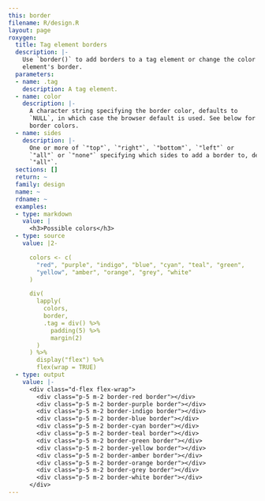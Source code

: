 ```yaml
---
this: border
filename: R/design.R
layout: page
roxygen:
  title: Tag element borders
  description: |-
    Use `border()` to add borders to a tag element or change the color of a tag
    element's border.
  parameters:
  - name: .tag
    description: A tag element.
  - name: color
    description: |-
      A character string specifying the border color, defaults to
      `NULL`, in which case the browser default is used. See below for possible
      border colors.
  - name: sides
    description: |-
      One or more of `"top"`, `"right"`, `"bottom"`, `"left"` or
      `"all"` or `"none"` specifying which sides to add a border to, defaults to
      `"all"`.
  sections: []
  return: ~
  family: design
  name: ~
  rdname: ~
  examples:
  - type: markdown
    value: |
      <h3>Possible colors</h3>
  - type: source
    value: |2-

      colors <- c(
        "red", "purple", "indigo", "blue", "cyan", "teal", "green",
        "yellow", "amber", "orange", "grey", "white"
      )

      div(
        lapply(
          colors,
          border,
          .tag = div() %>%
            padding(5) %>%
            margin(2)
        )
      ) %>%
        display("flex") %>%
        flex(wrap = TRUE)
  - type: output
    value: |-
      <div class="d-flex flex-wrap">
        <div class="p-5 m-2 border-red border"></div>
        <div class="p-5 m-2 border-purple border"></div>
        <div class="p-5 m-2 border-indigo border"></div>
        <div class="p-5 m-2 border-blue border"></div>
        <div class="p-5 m-2 border-cyan border"></div>
        <div class="p-5 m-2 border-teal border"></div>
        <div class="p-5 m-2 border-green border"></div>
        <div class="p-5 m-2 border-yellow border"></div>
        <div class="p-5 m-2 border-amber border"></div>
        <div class="p-5 m-2 border-orange border"></div>
        <div class="p-5 m-2 border-grey border"></div>
        <div class="p-5 m-2 border-white border"></div>
      </div>
---
```

